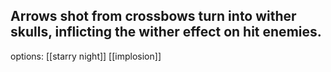 Arrows shot from crossbows turn into wither skulls, inflicting the wither effect on hit enemies.
--- 
options:
[[starry night]]
[[implosion]]
